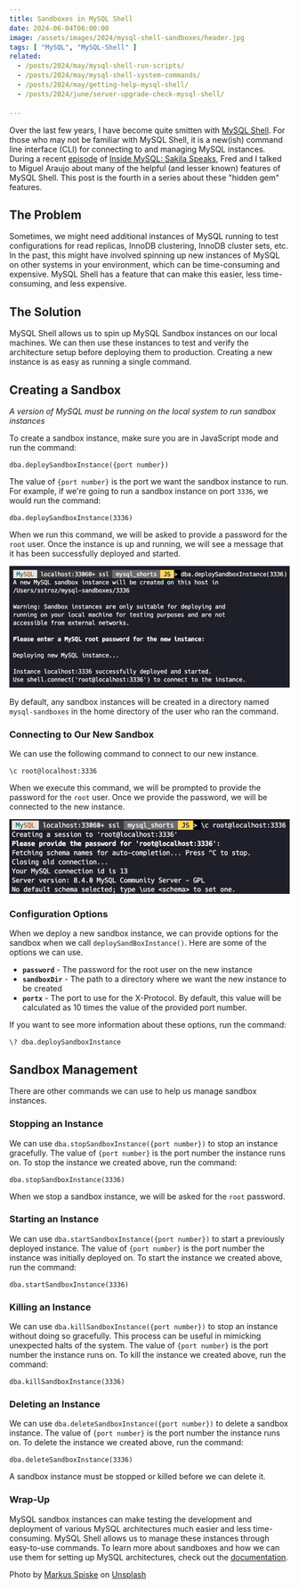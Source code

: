 ```yaml
---
title: Sandboxes in MySQL Shell
date: 2024-06-04T06:00:00
image: /assets/images/2024/mysql-shell-sandboxes/header.jpg
tags: [ "MySQL", "MySQL-Shell" ]
related:
  - /posts/2024/may/mysql-shell-run-scripts/
  - /posts/2024/may/mysql-shell-system-commands/
  - /posts/2024/may/getting-help-mysql-shell/
  - /posts/2024/june/server-upgrade-check-mysql-shell/

---
```


Over the last few years, I have become quite smitten with [MySQL Shell](https://dev.mysql.com/doc/mysql-shell/8.0/en/). For those who may not be familiar with MySQL Shell, it is a new(ish) command line interface (CLI) for connecting to and managing MySQL instances. During a recent [episode](https://insidemysql.libsyn.com/mysql-shell-does-all-the-things) of [Inside MySQL: Sakila Speaks](https://insidemysql.libsyn.com/), Fred and I talked to Miguel Araujo about many of the helpful (and lesser known) features of MySQL Shell. This post is the fourth in a series about these "hidden gem" features.

## The Problem

Sometimes, we might need additional instances of MySQL running to test configurations for read replicas, InnoDB clustering, InnoDB cluster sets, etc. In the past, this might have involved spinning up new instances of MySQL on other systems in your environment, which can be time-consuming and expensive. MySQL Shell has a feature that can make this easier, less time-consuming, and less expensive.

## The Solution

MySQL Shell allows us to spin up MySQL Sandbox instances on our local machines. We can then use these instances to test and verify the architecture setup before deploying them to production. Creating a new instance is as easy as running a single command.

## Creating a Sandbox

*A version of MySQL must be running on the local system to run sandbox instances*

To create a sandbox instance, make sure you are in JavaScript mode and run the command:

```shell
dba.deploySandboxInstance({port number})
```

The value of `{port number}` is the port we want the sandbox instance to run. For example, if we're going to run a sandbox instance on port `3336`, we would run the command:

```shell
dba.deploySandboxInstance(3336)
```

When we run this command, we will be asked to provide a password for the `root` user. Once the instance is up and running, we will see a message that it has been successfully deployed and started.

![Messages from creating a sandbox instance](/assets/images/2024/mysql-shell-sandboxes/img_01.png)

By default, any sandbox instances will be created in a directory named `mysql-sandboxes` in the home directory of the user who ran the command.

### Connecting to Our New Sandbox

We can use the following command to connect to our new instance.

```shell
\c root@localhost:3336
```

When we execute this command, we will be prompted to provide the password for the `root` user. Once we provide the password, we will be connected to the new instance.

![Connecting to the new sandbox instance](/assets/images/2024/mysql-shell-sandboxes/img_02.png)

### Configuration Options

When we deploy a new sandbox instance, we can provide options for the sandbox when we call `deploySandBoxInstance()`. Here are some of the options we can use.

* **`password`** - The password for the root user on the new instance
* **`sandboxDir`** - The path to a directory where we want the new instance to be created
* **`portx`** - The port to use for the X-Protocol. By default, this value will be calculated as 10 times the value of the provided port number.

If you want to see more information about these options, run the command:

```shell
\? dba.deploySandboxInstance
```

## Sandbox Management

There are other commands we can use to help us manage sandbox instances.

### Stopping an Instance

We can use `dba.stopSandboxInstance({port number})` to stop an instance gracefully. The value of `{port number}` is the port number the instance runs on. To stop the instance we created above, run the command:

```shell
dba.stopSandboxInstance(3336)
```

When we stop a sandbox instance, we will be asked for the `root` password.

### Starting an Instance

We can use `dba.startSandboxInstance({port number})` to start a previously deployed instance. The value of `{port number}` is the port number the instance was initially deployed on. To start the instance we created above, run the command:

```shell
dba.startSandboxInstance(3336)
```

### Killing an Instance

We can use `dba.killSandboxInstance({port number})` to stop an instance without doing so gracefully. This process can be useful in mimicking unexpected halts of the system. The value of `{port number}` is the port number the instance runs on. To kill the instance we created above, run the command:

```shell
dba.killSandboxInstance(3336)
```

### Deleting an Instance

We can use `dba.deleteSandboxInstance({port number})` to delete a sandbox instance. The value of `{port number}` is the port number the instance runs on. To delete the instance we created above, run the command:

```shell
dba.deleteSandboxInstance(3336)
```

A sandbox instance must be stopped or killed before we can delete it.

### Wrap-Up

MySQL sandbox instances can make testing the development and deployment of various MySQL architectures much easier and less time-consuming. MySQL Shell allows us to manage these instances through easy-to-use commands. To learn more about sandboxes and how we can use them for setting up MySQL architectures, check out the [documentation](https://dev.mysql.com/doc/mysql-shell/8.0/en/admin-api-sandboxes.html).

Photo by <a href="https://unsplash.com/@markusspiske?utm_content=creditCopyText&utm_medium=referral&utm_source=unsplash">Markus Spiske</a> on <a href="https://unsplash.com/photos/green-and-black-tractor-toy-KU3lOAiP-tQ?utm_content=creditCopyText&utm_medium=referral&utm_source=unsplash">Unsplash</a>
  